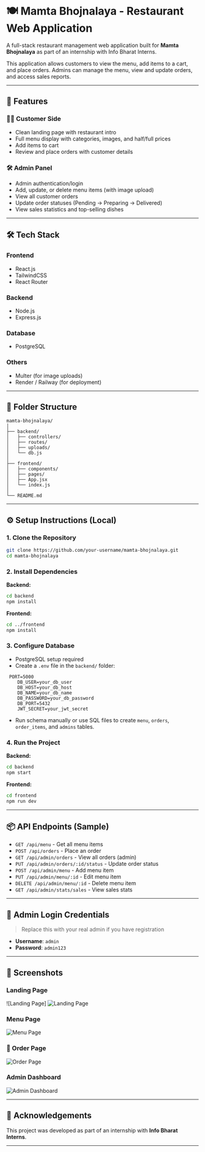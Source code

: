 
# 🍽️ Mamta Bhojnalaya - Restaurant Web Application

A full-stack restaurant management web application built for **Mamta Bhojnalaya** as part of an internship with Info Bharat Interns.

This application allows customers to view the menu, add items to a cart, and place orders. Admins can manage the menu, view and update orders, and access sales reports.

---

## 📌 Features

### 🧑‍🍳 Customer Side
- Clean landing page with restaurant intro
- Full menu display with categories, images, and half/full prices
- Add items to cart
- Review and place orders with customer details

### 🛠️ Admin Panel
- Admin authentication/login
- Add, update, or delete menu items (with image upload)
- View all customer orders
- Update order statuses (Pending → Preparing → Delivered)
- View sales statistics and top-selling dishes

---

## 🛠️ Tech Stack

### Frontend
- React.js
- TailwindCSS
- React Router

### Backend
- Node.js
- Express.js

### Database
- PostgreSQL

### Others
- Multer (for image uploads)
- Render / Railway (for deployment)

---

## 🧩 Folder Structure

```
mamta-bhojnalaya/
│
├── backend/
│   ├── controllers/
│   ├── routes/
│   ├── uploads/
│   └── db.js
│
├── frontend/
│   ├── components/
│   ├── pages/
│   ├── App.jsx
│   └── index.js
│
└── README.md
```

---

## ⚙️ Setup Instructions (Local)

### 1. Clone the Repository

```bash
git clone https://github.com/your-username/mamta-bhojnalaya.git
cd mamta-bhojnalaya
```

### 2. Install Dependencies

**Backend:**

```bash
cd backend
npm install
```

**Frontend:**

```bash
cd ../frontend
npm install
```

### 3. Configure Database

- PostgreSQL setup required
- Create a `.env` file in the `backend/` folder:

```
 PORT=5000
    DB_USER=your_db_user
    DB_HOST=your_db_host
    DB_NAME=your_db_name
    DB_PASSWORD=your_db_password
    DB_PORT=5432
    JWT_SECRET=your_jwt_secret
```

- Run schema manually or use SQL files to create `menu`, `orders`, `order_items`, and `admins` tables.

### 4. Run the Project

**Backend:**

```bash
cd backend
npm start
```

**Frontend:**

```bash
cd frontend
npm run dev
```

---

## 📦 API Endpoints (Sample)

- `GET /api/menu` - Get all menu items
- `POST /api/orders` - Place an order
- `GET /api/admin/orders` - View all orders (admin)
- `PUT /api/admin/orders/:id/status` - Update order status
- `POST /api/admin/menu` - Add menu item
- `PUT /api/admin/menu/:id` - Edit menu item
- `DELETE /api/admin/menu/:id` - Delete menu item
- `GET /api/admin/stats/sales` - View sales stats

---

## 👤 Admin Login Credentials

> Replace this with your real admin if you have registration

- **Username**: `admin`
- **Password**: `admin123`

---

## 📸 Screenshots

### Landing Page
![Landing Page]
![Landing Page](https://github.com/Ayush8983/Mamta-Bhojnalaya/blob/60912e85ca7d2e4434b21dafb49079b806db7909/landing2.png)
### Menu Page
![Menu Page](https://raw.githubusercontent.com/Ayush8983/Mamta-Bhojnalaya/8ff2eff4996e961fb609587c2bd0569f7c19963d/menu.png)

### 🛒 Order Page
![Order Page](https://github.com/Ayush8983/Mamta-Bhojnalaya/blob/8cd160f3983ad6622c567f26ec10edc25068cded/order.png)

### Admin Dashboard
![Admin Dashboard](https://github.com/Ayush8983/Mamta-Bhojnalaya/blob/6c66ab53499212110b8738519c0fd9b85499b86e/Dashboard.png)

---


## 🙌 Acknowledgements

This project was developed as part of an internship with **Info Bharat Interns**.


---
